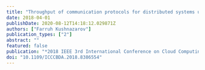 ```yaml
---
title: "Throughput of communication protocols for distributed systems under transferring a group of frames"
date: 2018-04-01
publishDate: 2020-08-12T14:18:12.029871Z
authors: ["Farruh Kushnazarov"]
publication_types: ["2"]
abstract: ""
featured: false
publication: "*2018 IEEE 3rd International Conference on Cloud Computing and Big Data Analysis (ICCCBDA)*"
doi: "10.1109/ICCCBDA.2018.8386554"
---
```


